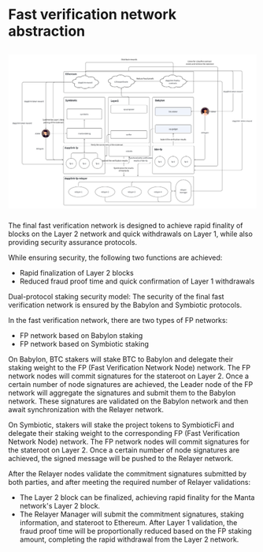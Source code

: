 # Fast verification network abstraction

##

![img.png](images/fastfinality.png)

###
The final fast verification network is designed to achieve rapid finality of blocks on the Layer 2 network and quick withdrawals on Layer 1, while also providing security assurance protocols.

While ensuring security, the following two functions are achieved:
- Rapid finalization of Layer 2 blocks
- Reduced fraud proof time and quick confirmation of Layer 1 withdrawals

Dual-protocol staking security model: The security of the final fast verification network is ensured by the Babylon and Symbiotic protocols.

In the fast verification network, there are two types of FP networks:
- FP network based on Babylon staking
- FP network based on Symbiotic staking

On Babylon, BTC stakers will stake BTC to Babylon and delegate their staking weight to the FP (Fast Verification Network Node) network. The FP network nodes will commit signatures for the stateroot on Layer 2. Once a certain number of node signatures are achieved, the Leader node of the FP network will aggregate the signatures and submit them to the Babylon network. These signatures are validated on the Babylon network and then await synchronization with the Relayer network.

On Symbiotic, stakers will stake the project tokens to SymbioticFi and delegate their staking weight to the corresponding FP (Fast Verification Network Node) network. The FP network nodes will commit signatures for the stateroot on Layer 2. Once a certain number of node signatures are achieved, the signed message will be pushed to the Relayer network.

After the Relayer nodes validate the commitment signatures submitted by both parties, and after meeting the required number of Relayer validations:
- The Layer 2 block can be finalized, achieving rapid finality for the Manta network's Layer 2 block.
- The Relayer Manager will submit the commitment signatures, staking information, and stateroot to Ethereum. After Layer 1 validation, the fraud proof time will be proportionally reduced based on the FP staking amount, completing the rapid withdrawal from the Layer 2 network.